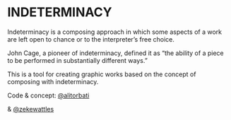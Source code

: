 # INDETERMINACY
Indeterminacy is a composing approach in which some aspects of a work are left open to chance or to the interpreter’s free choice.

John Cage, a pioneer of indeterminacy, defined it as “the ability of a piece to be performed in substantially different ways.”

This is a tool for creating graphic works based on the concept of composing with indeterminacy.

Code &amp; concept: 
<a href='https://github.com/alitorbati' target='_blank'>@alitorbati</a>

&amp; <a href='https://github.com/zekewattles' target='_blank'>@zekewattles</a>
